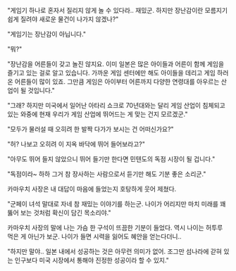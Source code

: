 "게임기 하나로 혼자서 질리지 않게 놀 수 있다라.. 재밌군. 하지만 장난감이란 모름지기 쉽게 질려야 새로운 물건이 나가지 않겠나?"

"게임기는 장난감이 아닙니다."

"뭐?"

"장난감을 어른들이 갖고 놀진 않지요. 이미 일본은 많은 아이들과 어른이 함께 게임을 즐기고 있는 걸로 알고 있습니다. 가까운 게임 센터에만 해도 아이들을 데리고 게임 하러온 어른들이 많이 있죠. 그만큼 게임은 아이부터 어른까지 다양한 연령대를 아우르는 산업이 될 것입니다."

"그래? 하지만 미국에서 일어난 아타리 쇼크로 70년대와는 달리 게임 산업이 침체되고 있는 와중에 현재 우리가 게임 산업에 뛰어드는 게 맞는 건지 모르겠군."

"모두가 물러설 때 오히려 한 발짝 다가가 보시는 건 어떠신가요?"

"허? 나보고 오히려 이 지옥 바닥에 뛰어 들어보라고?"

"아무도 뛰어 들지 않았으니 뛰어 들기만 한다면 민텐도의 독점 시장이 될 겁니다."

"독점이라~ 하하 그거 참 장사하는 사람으로서 듣기만 해도 기분 좋은 소리군."

카마우치 사장은 내 대답이 마음에 들었는지 호탕하게 웃어 제쳤다. 

"군페이 녀석 말대로 자네 참 재밌는 이야기를 하는군. 나이가 어리지만 마치 미래를 꽤 뚫어 보는 것처럼 확신이 담긴 목소리야."

카마우치 사장의 말에 나는 가슴 한 구석이 뜨끔한 기분이 들었다. 역시 나이는 허투루 먹은 게 아닌가 보군. 나이가 들면 시력을 잃어도 혜안을 얻는다더니..

"하지만 말야.. 일본 내에서 성공하는 것은 아무런 의미가 없어. 조그만 섬나라에 갇혀 있는 인구보다 미국 시장에서 통해야 진정한 성공이라 할 수 있지."